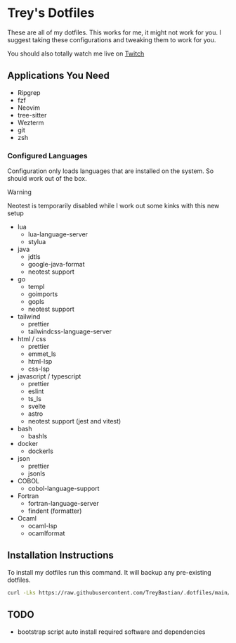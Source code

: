 # Trey's Dotfiles

These are all of my dotfiles. This works for me, it might not work for you.
I suggest taking these configurations and tweaking them to work for you.

You should also totally watch me live on [Twitch](https://twitch.tv/trey_bastian)

## Applications You Need
- Ripgrep
- fzf
- Neovim
- tree-sitter
- Wezterm 
- git
- zsh

### Configured Languages
   
Configuration only loads languages that are installed on the system. So should work out of the box.
> [!WARNING]  
>  Neotest is temporarily disabled while I work out some kinks with this new setup
- lua
  - lua-language-server
  - stylua
- java
  - jdtls
  - google-java-format
  - neotest support
- go
  - templ
  - goimports
  - gopls
  - neotest support
- tailwind
  - prettier
  - tailwindcss-language-server
- html / css
  - prettier
  - emmet_ls
  - html-lsp
  - css-lsp
- javascript / typescript
   - prettier
   - eslint
   - ts_ls
   - svelte
   - astro
   - neotest support (jest and vitest) 
- bash
  - bashls
- docker
  - dockerls
- json
  - prettier
  - jsonls
- COBOL
  - cobol-language-support
- Fortran
  - fortran-language-server
  - findent (formatter)
- Ocaml
    - ocaml-lsp
    - ocamlformat


## Installation Instructions
To install my dotfiles run this command. It will backup any pre-existing dotfiles.

```bash
curl -Lks https://raw.githubusercontent.com/TreyBastian/.dotfiles/main/bootstrap.sh | /bin/bash
```

## TODO
- bootstrap script auto install required software and dependencies
